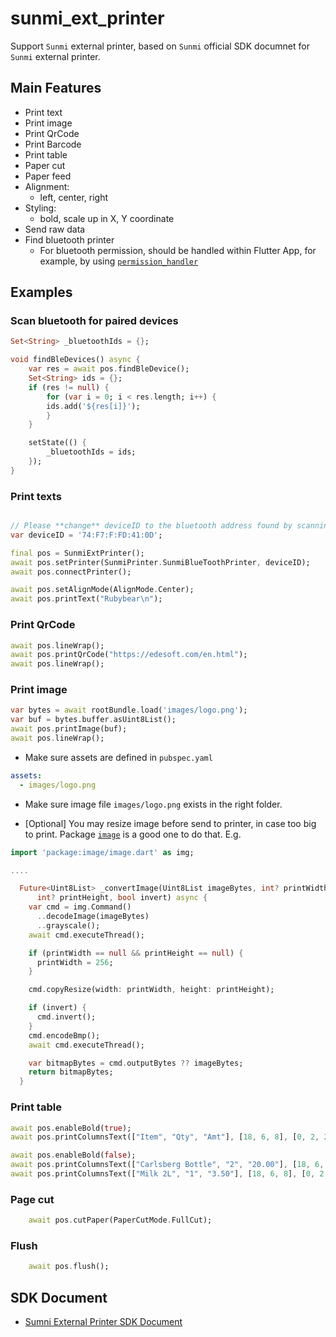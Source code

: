 # sunmi_ext_printer

Support `Sunmi` external printer, based on `Sunmi` official SDK documnet for `Sunmi` external printer.

## Main Features

- Print text
- Print image
- Print QrCode
- Print Barcode
- Print table
- Paper cut
- Paper feed
- Alignment:
  - left, center, right
- Styling:
  - bold, scale up in X, Y coordinate
- Send raw data
- Find bluetooth printer
  - For bluetooth permission, should be handled within Flutter App, for example, by using [`permission_handler`](https://pub.dev/packages/permission_handler)

## Examples

### Scan bluetooth for paired devices

```dart
Set<String> _bluetoothIds = {};

void findBleDevices() async {
    var res = await pos.findBleDevice();
    Set<String> ids = {};
    if (res != null) {
        for (var i = 0; i < res.length; i++) {
        ids.add('${res[i]}');
        }
    }

    setState(() {
        _bluetoothIds = ids;
    });
}

```

### Print texts

```dart

// Please **change** deviceID to the bluetooth address found by scanning result
var deviceID = '74:F7:F:FD:41:0D';

final pos = SunmiExtPrinter();
await pos.setPrinter(SunmiPrinter.SunmiBlueToothPrinter, deviceID);
await pos.connectPrinter();

await pos.setAlignMode(AlignMode.Center);
await pos.printText("Rubybear\n");

```

### Print QrCode

```dart
await pos.lineWrap();
await pos.printQrCode("https://edesoft.com/en.html");
await pos.lineWrap();
```

### Print image

```dart
var bytes = await rootBundle.load('images/logo.png');
var buf = bytes.buffer.asUint8List();
await pos.printImage(buf);
await pos.lineWrap();
```

- Make sure assets are defined in `pubspec.yaml`

```yaml
assets:
  - images/logo.png
```

- Make sure image file `images/logo.png` exists in the right folder.

- [Optional] You may resize image before send to printer, in case too big to print. Package [`image`](https://pub.dev/packages/image) is a good one to do that. E.g.

```dart
import 'package:image/image.dart' as img;

....

  Future<Uint8List> _convertImage(Uint8List imageBytes, int? printWidth,
      int? printHeight, bool invert) async {
    var cmd = img.Command()
      ..decodeImage(imageBytes)
      ..grayscale();
    await cmd.executeThread();

    if (printWidth == null && printHeight == null) {
      printWidth = 256;
    }

    cmd.copyResize(width: printWidth, height: printHeight);

    if (invert) {
      cmd.invert();
    }
    cmd.encodeBmp();
    await cmd.executeThread();

    var bitmapBytes = cmd.outputBytes ?? imageBytes;
    return bitmapBytes;
  }
```

### Print table

```dart
await pos.enableBold(true);
await pos.printColumnsText(["Item", "Qty", "Amt"], [18, 6, 8], [0, 2, 2]);

await pos.enableBold(false);
await pos.printColumnsText(["Carlsberg Bottle", "2", "20.00"], [18, 6, 8], [0, 2, 2]);
await pos.printColumnsText(["Milk 2L", "1", "3.50"], [18, 6, 8], [0, 2, 2]);

```

### Page cut

```dart
    await pos.cutPaper(PaperCutMode.FullCut);
```

### Flush

```dart
    await pos.flush();
```

## SDK Document

- [Sumni External Printer SDK Document](https://file.cdn.sunmi.com/SUNMIDOCS/%E5%95%86%E7%B1%B3%E5%A4%96%E6%8E%A5%E6%89%93%E5%8D%B0%E6%9C%BA%E5%BC%80%E5%8F%91%E8%80%85%E6%96%87%E6%A1%A3-2112.pdf)
